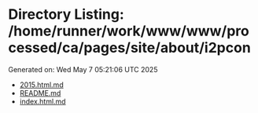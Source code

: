 # Directory Listing: /home/runner/work/www/www/processed/ca/pages/site/about/i2pcon
Generated on: Wed May  7 05:21:06 UTC 2025

- [2015.html.md](2015.html.md)
- [README.md](README.md)
- [index.html.md](index.html.md)
